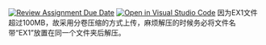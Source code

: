 [![Review Assignment Due Date](https://classroom.github.com/assets/deadline-readme-button-22041afd0340ce965d47ae6ef1cefeee28c7c493a6346c4f15d667ab976d596c.svg)](https://classroom.github.com/a/VkJVVOAn)
[![Open in Visual Studio Code](https://classroom.github.com/assets/open-in-vscode-2e0aaae1b6195c2367325f4f02e2d04e9abb55f0b24a779b69b11b9e10269abc.svg)](https://classroom.github.com/online_ide?assignment_repo_id=19528913&assignment_repo_type=AssignmentRepo)
因为EX1文件超过100MB，故采用分卷压缩的方式上传，麻烦解压的时候务必将文件名带“EX1”放置在同一个文件夹后解压。  
